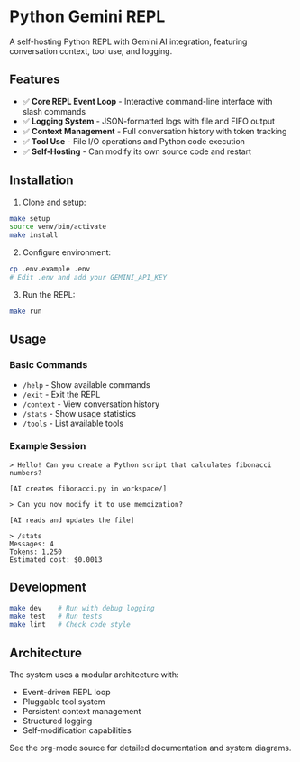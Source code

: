 # Python Gemini REPL

A self-hosting Python REPL with Gemini AI integration, featuring conversation context, tool use, and logging.

## Features

- ✅ **Core REPL Event Loop** - Interactive command-line interface with slash commands
- ✅ **Logging System** - JSON-formatted logs with file and FIFO output
- ✅ **Context Management** - Full conversation history with token tracking
- ✅ **Tool Use** - File I/O operations and Python code execution
- ✅ **Self-Hosting** - Can modify its own source code and restart

## Installation

1. Clone and setup:
```bash
make setup
source venv/bin/activate
make install
```

2. Configure environment:
```bash
cp .env.example .env
# Edit .env and add your GEMINI_API_KEY
```

3. Run the REPL:
```bash
make run
```

## Usage

### Basic Commands
- `/help` - Show available commands
- `/exit` - Exit the REPL
- `/context` - View conversation history
- `/stats` - Show usage statistics
- `/tools` - List available tools

### Example Session
```
> Hello! Can you create a Python script that calculates fibonacci numbers?

[AI creates fibonacci.py in workspace/]

> Can you now modify it to use memoization?

[AI reads and updates the file]

> /stats
Messages: 4
Tokens: 1,250
Estimated cost: $0.0013
```

## Development

```bash
make dev    # Run with debug logging
make test   # Run tests
make lint   # Check code style
```

## Architecture

The system uses a modular architecture with:
- Event-driven REPL loop
- Pluggable tool system
- Persistent context management
- Structured logging
- Self-modification capabilities

See the org-mode source for detailed documentation and system diagrams.

